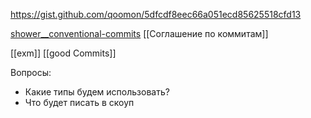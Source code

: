 
https://gist.github.com/qoomon/5dfcdf8eec66a051ecd85625518cfd13

[shower__conventional-commits](https://github.com/slytry/shower__conventional-commits)
[[Соглашение по коммитам]]

[[exm]]
[[good Commits]]

Вопросы:
- Какие типы будем использовать?
- Что будет писать в скоуп

